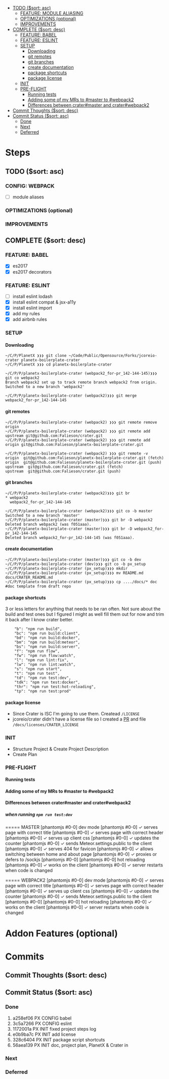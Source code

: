 <!-- TOC depthFrom:2 depthTo:4 orderedList:false updateOnSave:true withLinks:true -->

- [TODO ($sort: asc)](#todo-sort-asc)
    - [FEATURE: MODULE ALIASING](#feature-module-aliasing)
    - [OPTIMIZATIONS (optional)](#optimizations-optional)
    - [IMPROVEMENTS](#improvements)
- [COMPLETE ($sort: desc)](#complete-sort-desc)
    - [FEATURE: BABEL](#feature-babel)
    - [FEATURE: ESLINT](#feature-eslint)
    - [SETUP](#setup)
        - [Downloading](#downloading)
        - [git remotes](#git-remotes)
        - [git branches](#git-branches)
        - [create documentation](#create-documentation)
        - [package shortcuts](#package-shortcuts)
        - [package license](#package-license)
    - [INIT](#init)
    - [PRE-FLIGHT](#pre-flight)
        - [Running tests](#running-tests)
        - [Adding some of my MRs to #master to #webpack2](#adding-some-of-my-mrs-to-master-to-webpack2)
        - [Differences between crater#master and crater#webpack2](#differences-between-cratermaster-and-craterwebpack2)
- [Commit Thoughts ($sort: desc)](#commit-thoughts-sort-desc)
- [Commit Status ($sort: asc)](#commit-status-sort-asc)
    - [Done](#done)
    - [Next](#next)
    - [Deferred](#deferred)

<!-- /TOC -->
# Steps
## TODO ($sort: asc)
### CONFIG: WEBPACK
- [ ] module aliases

### OPTIMIZATIONS (optional)
### IMPROVEMENTS


## COMPLETE ($sort: desc)
### FEATURE: BABEL
- [x] es2017
- [x] es2017 decorators

### FEATURE: ESLINT
- [ ] install eslint lodash
- [x] install eslint compat & jsx-a11y
- [x] install eslint import
- [x] add my rules
- [x] add airbnb rules

### SETUP
#### Downloading
```
~/C/P/PlanetX ❯❯❯ git clone ~/Code/Public/Opensource/Forks/jcoreio-crater planetx-boilerplate-crater
~/C/P/PlanetX ❯❯❯ cd planetx-boilerplate-crater
```

```
~/C/P/P/planetx-boilerplate-crater (webpack2_for-pr_142-144-145)❯❯❯ git co webpack2
Branch webpack2 set up to track remote branch webpack2 from origin.
Switched to a new branch 'webpack2'
```

```
~/C/P/P/planetx-boilerplate-crater (webpack2)❯❯❯ git merge  webpack2_for-pr_142-144-145
```

#### git remotes
```
~/C/P/P/planetx-boilerplate-crater (webpack2) ❯❯❯ git remote remove origin
~/C/P/P/planetx-boilerplate-crater (webpack2) ❯❯❯ git remote add upstream git@github.com:Falieson/crater.git
~/C/P/P/planetx-boilerplate-crater (webpack2) ❯❯❯ git remote add origin git@github.com:Falieson/planetx-boilerplate-crater.git
```

```
~/C/P/P/planetx-boilerplate-crater (webpack2) ❯❯❯ git remote -v
origin  git@github.com:Falieson/planetx-boilerplate-crater.git (fetch)
origin  git@github.com:Falieson/planetx-boilerplate-crater.git (push)
upstream  git@github.com:Falieson/crater.git (fetch)
upstream  git@github.com:Falieson/crater.git (push)
```

#### git branches
```
~/C/P/P/planetx-boilerplate-crater (webpack2)❯❯❯ git br
* webpack2
  webpack2_for-pr_142-144-145
```

```
~/C/P/P/planetx-boilerplate-crater (webpack2)❯❯❯ git co -b master
Switched to a new branch 'master'
~/C/P/P/planetx-boilerplate-crater (master)❯❯❯ git br -D webpack2
Deleted branch webpack2 (was f051aaa).
~/C/P/P/planetx-boilerplate-crater (master)❯❯❯ git br -D webpack2_for-pr_142-144-145
Deleted branch webpack2_for-pr_142-144-145 (was f051aaa).
```

#### create documentation

```
~/C/P/P/planetx-boilerplate-crater (master)❯❯❯ git co -b dev
~/C/P/P/planetx-boilerplate-crater (dev)❯❯❯ git co -b px_setup
~/C/P/P/planetx-boilerplate-crater (px_setup)❯❯❯ mkdir
~/C/P/P/planetx-boilerplate-crater (px_setup)❯❯❯ mv README.md docs/CRATER_README.md
~/C/P/P/planetx-boilerplate-crater (px_setup)❯❯❯ cp ..../docs/* doc      #doc template from draft repo
```

#### package shortcuts
3 or less letters for anything that needs to be ran often. Not sure about the build and test ones but I figured I might as well fill them out for now and trim it back after I know crater better.

```
    "b": "npm run build",
    "bc": "npm run build:client",
    "bd": "npm run build:docker",
    "bm": "npm run build:meteor",
    "bs": "npm run build:server",
    "f": "npm run flow",
    "fw": "npm run flow:watch",
    "l": "npm run lint:fix",
    "lw": "npm run lint:watch",
    "s": "npm run start",
    "t": "npm run test",
    "td": "npm run test:dev",
    "tdk": "npm run test:docker",
    "thr": "npm run test:hot-reloading",
    "tp": "npm run test:prod"
```

#### package license
- Since Crater is ISC I'm going to use them. Createad `/LICENSE`
- jcoreio/crater didn't have a license file so I created a [PR](https://github.com/jcoreio/crater/pull/147) and file `/docs/licenses/CRATER_LICENSE`


### INIT
- Structure Project & Create Project Description
- Create Plan

### PRE-FLIGHT
#### Running tests
#### Adding some of my MRs to #master to #webpack2
#### Differences between crater#master and crater#webpack2
##### when running `npm run test:dev`
===== MASTER
[phantomjs #0-0]   dev mode
[phantomjs #0-0]       ✓ serves page with correct title
[phantomjs #0-0]       ✓ serves page with correct header
[phantomjs #0-0]       ✓ serves up client css
[phantomjs #0-0]       ✓ updates the counter
[phantomjs #0-0]       ✓ sends Meteor.settings.public to the client
[phantomjs #0-0]       ✓ serves 404 for favicon
[phantomjs #0-0]       ✓ allows switching between home and about page
[phantomjs #0-0]       ✓ proxies or defers to /sockjs
[phantomjs #0-0]
[phantomjs #0-0]   hot reloading
[phantomjs #0-0]       ✓ works on the client
[phantomjs #0-0]       ✓ server restarts when code is changed


===== WEBPACK2
[phantomjs #0-0]   dev mode
[phantomjs #0-0]       ✓ serves page with correct title
[phantomjs #0-0]       ✓ serves page with correct header
[phantomjs #0-0]       ✓ serves up client css
[phantomjs #0-0]       ✓ updates the counter
[phantomjs #0-0]       ✓ sends Meteor.settings.public to the client
[phantomjs #0-0]
[phantomjs #0-0]     hot reloading
[phantomjs #0-0]         ✓ works on the client
[phantomjs #0-0]         ✓ server restarts when code is changed


# Addon Features (optional)


# Commits
## Commit Thoughts ($sort: desc)
## Commit Status ($sort: asc)
### Done
1. a258ef06 PX CONFIG babel
1. 3c5a7266 PX CONFIG eslint
1. 1172001a PX INIT fixed project steps log
1. e0b9ba7c PX INIT add license
1. 328c6404 PX INIT package script shortcuts
1. 56aea139 PX INIT doc, project plan, PlanetX & Crater in

### Next
### Deferred
